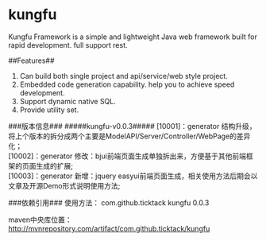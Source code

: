 # kungfu #
Kungfu Framework is a simple and lightweight Java web framework built for rapid development. full support rest.

##Features##
1. Can build both single project and api/service/web style project.
2. Embedded code generation capability. help you to achieve speed development.
3. Support dynamic native SQL.
4. Provide utility set.

###版本信息###
#####kungfu-v0.0.3#####
[10001]：generator 结构升级，将上个版本的拆分成两个主要是ModelAPI/Server/Controller/WebPage的差异化；<br>
[10002]：generator 修改：bjui前端页面生成单独拆出来，方便基于其他前端框架的页面生成的扩展;<br>
[10003]：generator 新增：jquery easyui前端页面生成，相关使用方法后期会以文章及开源Demo形式说明使用方法;<br>


###依赖引用###
使用方法：
<dependency>
    <groupId>com.github.ticktack</groupId>
    <artifactId>kungfu</artifactId>
    <version>0.0.3</version>
</dependency>
 
maven中央库位置：
http://mvnrepository.com/artifact/com.github.ticktack/kungfu
